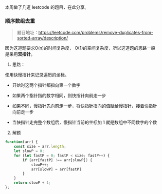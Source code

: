 本周做了几道 leetcode 的题目，在此分享。

### 顺序数组去重

> 题目地址：https://leetcode.com/problems/remove-duplicates-from-sorted-array/description/

因为这道题要求O(n)的时间复杂度， O(1)的空间复杂度，所以这道题的思路一般是采用**双指针**。

1. 思路：

使用快慢指针来记录遍历的坐标。

- 开始时这两个指针都指向第一个数字

- 如果两个指针指的数字相同，则快指针向前走一步

- 如果不同，慢指针先向前走一步，将快指针指向的值赋给慢指针，接着快指针向前走一步

- 当快指针走完整个数组后，慢指针当前的坐标加 1 就是数组中不同数字的个数

2. 解题

```javascript
function(arr) {
    const size = arr.length;
    let slowP = 0;
    for (let fastP = 0; fastP < size; fastP++) {
        if (arr[fastP] !== arr[slowP]) {
            slowP++;
            arr[slowP] = arr[fastP]
        }
    }
    return slowP + 1;
};
```

## 